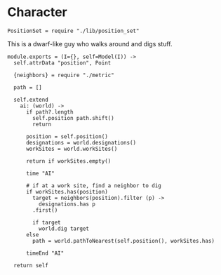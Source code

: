 Character
=========

    PositionSet = require "./lib/position_set"

This is a dwarf-like guy who walks around and digs stuff.

    module.exports = (I={}, self=Model(I)) ->
      self.attrData "position", Point

      {neighbors} = require "./metric"

      path = []

      self.extend
        ai: (world) ->
          if path?.length
            self.position path.shift()
            return

          position = self.position()
          designations = world.designations()
          workSites = world.workSites()

          return if workSites.empty()

          time "AI"

          # if at a work site, find a neighbor to dig
          if workSites.has(position)
            target = neighbors(position).filter (p) ->
              designations.has p
            .first()

            if target
              world.dig target
          else
            path = world.pathToNearest(self.position(), workSites.has)

          timeEnd "AI"

      return self
